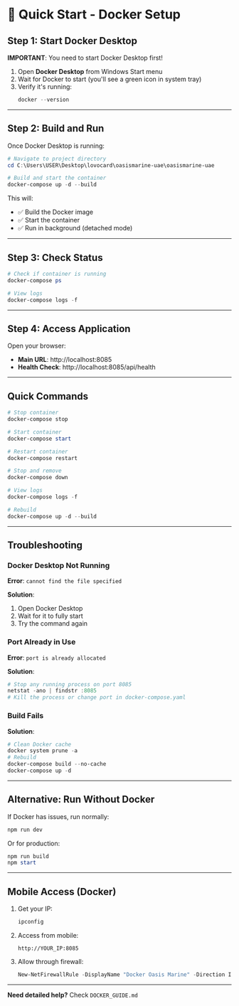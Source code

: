 # 🐳 Quick Start - Docker Setup

## Step 1: Start Docker Desktop

**IMPORTANT**: You need to start Docker Desktop first!

1. Open **Docker Desktop** from Windows Start menu
2. Wait for Docker to start (you'll see a green icon in system tray)
3. Verify it's running:
   ```powershell
   docker --version
   ```

---

## Step 2: Build and Run

Once Docker Desktop is running:

```powershell
# Navigate to project directory
cd C:\Users\USER\Desktop\lovocard\oasismarine-uae\oasismarine-uae

# Build and start the container
docker-compose up -d --build
```

This will:
- ✅ Build the Docker image
- ✅ Start the container
- ✅ Run in background (detached mode)

---

## Step 3: Check Status

```powershell
# Check if container is running
docker-compose ps

# View logs
docker-compose logs -f
```

---

## Step 4: Access Application

Open your browser:
- **Main URL**: http://localhost:8085
- **Health Check**: http://localhost:8085/api/health

---

## Quick Commands

```powershell
# Stop container
docker-compose stop

# Start container
docker-compose start

# Restart container
docker-compose restart

# Stop and remove
docker-compose down

# View logs
docker-compose logs -f

# Rebuild
docker-compose up -d --build
```

---

## Troubleshooting

### Docker Desktop Not Running
**Error**: `cannot find the file specified`

**Solution**:
1. Open Docker Desktop
2. Wait for it to fully start
3. Try the command again

### Port Already in Use
**Error**: `port is already allocated`

**Solution**:
```powershell
# Stop any running process on port 8085
netstat -ano | findstr :8085
# Kill the process or change port in docker-compose.yaml
```

### Build Fails
**Solution**:
```powershell
# Clean Docker cache
docker system prune -a
# Rebuild
docker-compose build --no-cache
docker-compose up -d
```

---

## Alternative: Run Without Docker

If Docker has issues, run normally:

```powershell
npm run dev
```

Or for production:

```powershell
npm run build
npm start
```

---

## Mobile Access (Docker)

1. Get your IP:
   ```powershell
   ipconfig
   ```

2. Access from mobile:
   ```
   http://YOUR_IP:8085
   ```

3. Allow through firewall:
   ```powershell
   New-NetFirewallRule -DisplayName "Docker Oasis Marine" -Direction Inbound -Protocol TCP -LocalPort 8085 -Action Allow -Profile Private
   ```

---

**Need detailed help?** Check `DOCKER_GUIDE.md`
